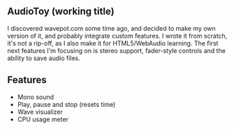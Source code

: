 AudioToy (working title)
---------------------

I discovered wavepot.com some time ago, and decided to make my own version of it, and probably integrate custom features.
I wrote it from scratch, it's not a rip-off, as I also make it for HTML5/WebAudio learning.
The first next features I'm focusing on is stereo support, fader-style controls and the ability to save audio files.

Features
---------

* Mono sound
* Play, pause and stop (resets time)
* Wave visualizer
* CPU usage meter

